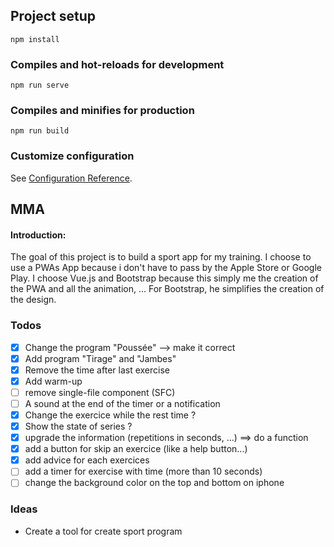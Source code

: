 ## Project setup
```
npm install
```

### Compiles and hot-reloads for development
```
npm run serve
```

### Compiles and minifies for production
```
npm run build
```

### Customize configuration
See [Configuration Reference](https://cli.vuejs.org/config/).

## MMA

#### Introduction:
The goal of this project is to build a sport app for my training. I choose to use a PWAs App because i don't have to pass by the Apple Store or Google Play.
I choose Vue.js and Bootstrap because this simply me the creation of the PWA and all the animation, ... For Bootstrap, he simplifies the creation of the design.

### Todos

- [x] Change the program "Poussée" --> make it correct
- [x] Add program "Tirage" and "Jambes"
- [x] Remove the time after last exercise
- [x] Add warm-up
- [ ] remove single-file component (SFC)
- [ ] A sound at the end of the timer or a notification
- [x] Change the exercice while the rest time ?
- [x] Show the state of series ?
- [x] upgrade the information (repetitions in seconds, ...) ==> do a function
- [x] add a button for skip an exercice (like a help button...)
- [x] add advice for each exercices
- [ ] add a timer for exercise with time (more than 10 seconds)
- [ ] change the background color on the top and bottom on iphone

### Ideas

- Create a tool for create sport program
